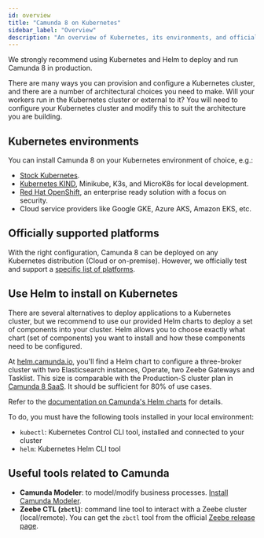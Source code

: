 ```yaml
---
id: overview
title: "Camunda 8 on Kubernetes"
sidebar_label: "Overview"
description: "An overview of Kubernetes, its environments, and officially supported platforms"
---
```


We strongly recommend using Kubernetes and Helm to deploy and run Camunda 8 in production.

There are many ways you can provision and configure a Kubernetes cluster, and there are a number of architectural choices you need to make. Will your workers run in the Kubernetes cluster or external to it? You will need to configure your Kubernetes cluster and modify this to suit the architecture you are building.

## Kubernetes environments

You can install Camunda 8 on your Kubernetes environment of choice, e.g.:

- [Stock Kubernetes](https://kubernetes.io/docs/).
- [Kubernetes KIND](https://github.com/kubernetes-sigs/kind), Minikube, K3s, and MicroK8s for local development.
- [Red Hat OpenShift](https://www.redhat.com/en/technologies/cloud-computing/openshift), an enterprise ready solution with a focus on security.
- Cloud service providers like Google GKE, Azure AKS, Amazon EKS, etc.

## Officially supported platforms

With the right configuration, Camunda 8 can be deployed on any Kubernetes distribution (Cloud or on-premise). However, we officially test and support a [specific list of platforms](./platforms/platforms.md).

## Use Helm to install on Kubernetes

There are several alternatives to deploy applications to a Kubernetes cluster, but we recommend to use our provided Helm charts to deploy a set of components into your cluster. Helm allows you to choose exactly what chart (set of components) you want to install and how these components need to be configured.

At [helm.camunda.io](https://helm.camunda.io/), you'll find a Helm chart to configure a three-broker cluster with two Elasticsearch instances, Operate, two Zeebe Gateways and Tasklist. This size is comparable with the Production-S cluster plan in [Camunda 8 SaaS](https://camunda.com/get-started/). It should be sufficient for 80% of use cases.

Refer to the [documentation on Camunda's Helm charts](./deploy.md) for details.

To do, you must have the following tools installed in your local environment:

- `kubectl`: Kubernetes Control CLI tool, installed and connected to your cluster
- `helm`: Kubernetes Helm CLI tool

## Useful tools related to Camunda

- **Camunda Modeler**: to model/modify business processes. [Install Camunda Modeler](/components/modeler/desktop-modeler/install-the-modeler.md).
- **Zeebe CTL (`zbctl`)**: command line tool to interact with a Zeebe cluster (local/remote). You can get the `zbctl` tool from the official [Zeebe release page](https://github.com/camunda-cloud/zeebe/releases).

